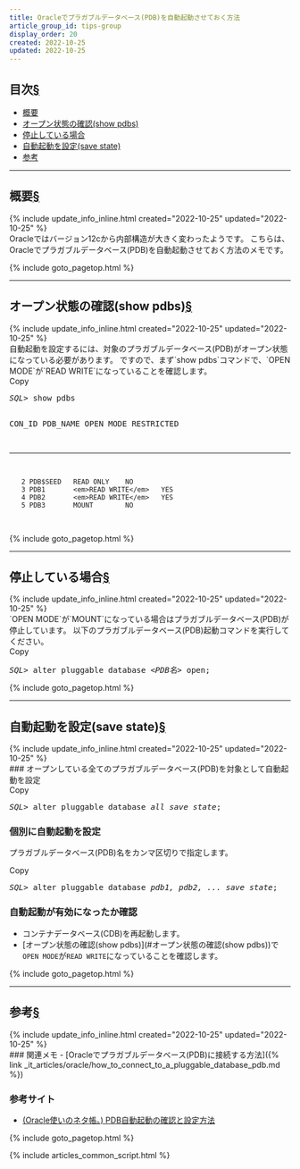 ```yaml
---
title: Oracleでプラガブルデータベース(PDB)を自動起動させておく方法
article_group_id: tips-group
display_order: 20
created: 2022-10-25
updated: 2022-10-25
---
```


## <a name="index">目次</a><a class="heading-anchor-permalink" href="#目次">§</a>

<ul id="index_ul">
<li><a href="#概要">概要</a></li>
<li><a href="#オープン状態の確認(show pdbs)">オープン状態の確認(show pdbs)</a></li>
<li><a href="#停止している場合">停止している場合</a></li>
<li><a href="#自動起動を設定(save state)">自動起動を設定(save state)</a></li>
<li><a href="#参考">参考</a></li>
</ul>

* * *
## <a name="概要">概要</a><a class="heading-anchor-permalink" href="#概要">§</a>
<div class="chapter-updated">{% include update_info_inline.html created="2022-10-25" updated="2022-10-25" %}</div>
Oracleではバージョン12cから内部構造が大きく変わったようです。  
こちらは、Oracleでプラガブルデータベース(PDB)を自動起動させておく方法のメモです。

{% include goto_pagetop.html %}

* * *
## <a name="オープン状態の確認(show pdbs)">オープン状態の確認(show pdbs)</a><a class="heading-anchor-permalink" href="#オープン状態の確認(show pdbs)">§</a>
<div class="chapter-updated">{% include update_info_inline.html created="2022-10-25" updated="2022-10-25" %}</div>
自動起動を設定するには、対象のプラガブルデータベース(PDB)がオープン状態になっている必要があります。  
ですので、まず`show pdbs`コマンドで、`OPEN MODE`が`READ WRITE`になっていることを確認します。

<div class="code-box-output no-title">
<div class="copy-button">Copy</div>
<pre>
<em class="command">SQL&gt;</em> show pdbs

  CON_ID PDB_NAME   OPEN MODE    RESTRICTED
-------- ---------- ------------ ------------
       2 PDB$SEED   READ ONLY    NO
       3 PDB1       <em>READ WRITE</em>   YES
       4 PDB2       <em>READ WRITE</em>   YES
       5 PDB3       MOUNT        NO
</pre>
</div>

{% include goto_pagetop.html %}

* * *
## <a name="停止している場合">停止している場合</a><a class="heading-anchor-permalink" href="#停止している場合">§</a>
<div class="chapter-updated">{% include update_info_inline.html created="2022-10-25" updated="2022-10-25" %}</div>
`OPEN MODE`が`MOUNT`になっている場合はプラガブルデータベース(PDB)が停止しています。  
以下のプラガブルデータベース(PDB)起動コマンドを実行してください。

<div class="code-box-output no-title">
<div class="copy-button">Copy</div>
<pre>
<em class="command">SQL&gt;</em> alter pluggable database <em>&lt;PDB名&gt;</em> open;
</pre>
</div>

{% include goto_pagetop.html %}

* * *
## <a name="自動起動を設定(save state)">自動起動を設定(save state)</a><a class="heading-anchor-permalink" href="#自動起動を設定(save state)">§</a>
<div class="chapter-updated">{% include update_info_inline.html created="2022-10-25" updated="2022-10-25" %}</div>
### オープンしている全てのプラガブルデータベース(PDB)を対象として自動起動を設定
<div class="code-box-output no-title">
<div class="copy-button">Copy</div>
<pre>
<em class="command">SQL&gt;</em> alter pluggable database <em class="blue">all</em> <em>save state</em>;
</pre>
</div>

### 個別に自動起動を設定
プラガブルデータベース(PDB)名をカンマ区切りで指定します。
<div class="code-box-output no-title">
<div class="copy-button">Copy</div>
<pre>
<em class="command">SQL&gt;</em> alter pluggable database <em class="blue">pdb1, pdb2, ...</em> <em>save state</em>;
</pre>
</div>

### 自動起動が有効になったか確認
- コンテナデータベース(CDB)を再起動します。
- [オープン状態の確認(show pdbs)](#オープン状態の確認(show pdbs))で`OPEN MODE`が`READ WRITE`になっていることを確認します。

{% include goto_pagetop.html %}

* * *
## <a name="参考">参考</a><a class="heading-anchor-permalink" href="#参考">§</a>
<div class="chapter-updated">{% include update_info_inline.html created="2022-10-25" updated="2022-10-25" %}</div>
### 関連メモ
- [Oracleでプラガブルデータベース(PDB)に接続する方法]({% link _it_articles/oracle/how_to_connect_to_a_pluggable_database_pdb.md %})

### 参考サイト
- [(Oracle使いのネタ帳。) PDB自動起動の確認と設定方法](https://www.sql-dbtips.com/multitenant/save-state/)

{% include goto_pagetop.html %}

{% include articles_common_script.html %}
